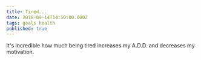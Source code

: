 ```yaml
---
title: Tired...
date: 2018-09-14T14:50:00.000Z
tags: goals health
published: true
---
```

It's incredible how much being tired increases my A.D.D. and decreases my motivation.